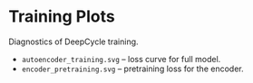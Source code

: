 # Training Plots

Diagnostics of DeepCycle training.

- `autoencoder_training.svg` – loss curve for full model.
- `encoder_pretraining.svg` – pretraining loss for the encoder.
